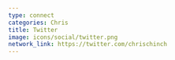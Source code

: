 ```yaml
---
type: connect
categories: Chris
title: Twitter
image: icons/social/twitter.png
network_link: https://twitter.com/chrischinch
---
```

